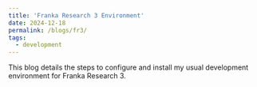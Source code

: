 ```yaml
---
title: 'Franka Research 3 Environment'
date: 2024-12-18
permalink: /blogs/fr3/
tags:
  - development
---
```


This blog details the steps to configure and install my usual development environment for Franka Research 3.  


